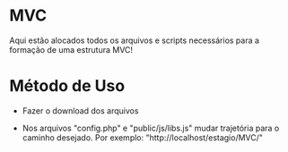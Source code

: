 # MVC

Aqui estão alocados todos os arquivos e scripts necessários para a formação de uma estrutura MVC!

# Método de Uso

* Fazer o download dos arquivos

* Nos arquivos "config.php" e "public/js/libs.js" mudar trajetória para o caminho desejado. Por exemplo: "http://localhost/estagio/MVC/"